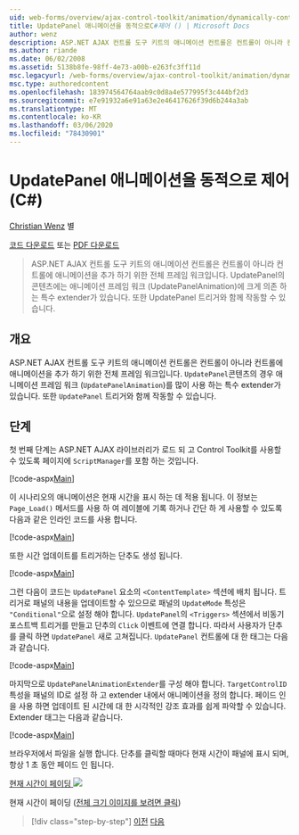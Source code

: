 ```yaml
---
uid: web-forms/overview/ajax-control-toolkit/animation/dynamically-controlling-updatepanel-animations-cs
title: UpdatePanel 애니메이션을 동적으로C#제어 () | Microsoft Docs
author: wenz
description: ASP.NET AJAX 컨트롤 도구 키트의 애니메이션 컨트롤은 컨트롤이 아니라 컨트롤에 애니메이션을 추가 하기 위한 전체 프레임 워크입니다. 의 내용에 대 한
ms.author: riande
ms.date: 06/02/2008
ms.assetid: 5138b8fe-98ff-4e73-a00b-e263fc3ff11d
msc.legacyurl: /web-forms/overview/ajax-control-toolkit/animation/dynamically-controlling-updatepanel-animations-cs
msc.type: authoredcontent
ms.openlocfilehash: 183974564764aab9c0d8a4e577995f3c444bf2d3
ms.sourcegitcommit: e7e91932a6e91a63e2e46417626f39d6b244a3ab
ms.translationtype: MT
ms.contentlocale: ko-KR
ms.lasthandoff: 03/06/2020
ms.locfileid: "78430901"
---
```

# <a name="dynamically-controlling-updatepanel-animations-c"></a>UpdatePanel 애니메이션을 동적으로 제어(C#)

[Christian Wenz](https://github.com/wenz) 별

[코드 다운로드](https://download.microsoft.com/download/9/3/f/93f8daea-bebd-4821-833b-95205389c7d0/UpdatePanelAnimation2.cs.zip) 또는 [PDF 다운로드](https://download.microsoft.com/download/b/6/a/b6ae89ee-df69-4c87-9bfb-ad1eb2b23373/updatepanelanimation2CS.pdf)

> ASP.NET AJAX 컨트롤 도구 키트의 애니메이션 컨트롤은 컨트롤이 아니라 컨트롤에 애니메이션을 추가 하기 위한 전체 프레임 워크입니다. UpdatePanel의 콘텐츠에는 애니메이션 프레임 워크 (UpdatePanelAnimation)에 크게 의존 하는 특수 extender가 있습니다. 또한 UpdatePanel 트리거와 함께 작동할 수 있습니다.

## <a name="overview"></a>개요

ASP.NET AJAX 컨트롤 도구 키트의 애니메이션 컨트롤은 컨트롤이 아니라 컨트롤에 애니메이션을 추가 하기 위한 전체 프레임 워크입니다. `UpdatePanel`콘텐츠의 경우 애니메이션 프레임 워크 (`UpdatePanelAnimation`)를 많이 사용 하는 특수 extender가 있습니다. 또한 `UpdatePanel` 트리거와 함께 작동할 수 있습니다.

## <a name="steps"></a>단계

첫 번째 단계는 ASP.NET AJAX 라이브러리가 로드 되 고 Control Toolkit를 사용할 수 있도록 페이지에 `ScriptManager`를 포함 하는 것입니다.

[!code-aspx[Main](dynamically-controlling-updatepanel-animations-cs/samples/sample1.aspx)]

이 시나리오의 애니메이션은 현재 시간을 표시 하는 데 적용 됩니다. 이 정보는 `Page_Load()` 메서드를 사용 하 여 레이블에 기록 하거나 간단 하 게 사용할 수 있도록 다음과 같은 인라인 코드를 사용 합니다.

[!code-aspx[Main](dynamically-controlling-updatepanel-animations-cs/samples/sample2.aspx)]

또한 시간 업데이트를 트리거하는 단추도 생성 됩니다.

[!code-aspx[Main](dynamically-controlling-updatepanel-animations-cs/samples/sample3.aspx)]

그런 다음이 코드는 `UpdatePanel` 요소의 `<ContentTemplate>` 섹션에 배치 됩니다. 트리거로 패널의 내용을 업데이트할 수 있으므로 패널의 `UpdateMode` 특성은 `"Conditional"`으로 설정 해야 합니다. `UpdatePanel`의 `<Triggers>` 섹션에서 비동기 포스트백 트리거를 만들고 단추의 `Click` 이벤트에 연결 합니다. 따라서 사용자가 단추를 클릭 하면 `UpdatePanel` 새로 고쳐집니다. `UpdatePanel` 컨트롤에 대 한 태그는 다음과 같습니다.

[!code-aspx[Main](dynamically-controlling-updatepanel-animations-cs/samples/sample4.aspx)]

마지막으로 `UpdatePanelAnimationExtender`를 구성 해야 합니다. `TargetControlID` 특성을 패널의 ID로 설정 하 고 extender 내에서 애니메이션을 정의 합니다. 페이드 인을 사용 하면 업데이트 된 시간에 대 한 시각적인 강조 효과를 쉽게 파악할 수 있습니다. Extender 태그는 다음과 같습니다.

[!code-aspx[Main](dynamically-controlling-updatepanel-animations-cs/samples/sample5.aspx)]

브라우저에서 파일을 실행 합니다. 단추를 클릭할 때마다 현재 시간이 패널에 표시 되며, 항상 1 초 동안 페이드 인 됩니다.

[현재 시간이 페이딩 ![](dynamically-controlling-updatepanel-animations-cs/_static/image2.png)](dynamically-controlling-updatepanel-animations-cs/_static/image1.png)

현재 시간이 페이딩 ([전체 크기 이미지를 보려면 클릭](dynamically-controlling-updatepanel-animations-cs/_static/image3.png))

> [!div class="step-by-step"]
> [이전](animating-an-updatepanel-control-cs.md)
> [다음](adding-animation-to-a-control-vb.md)
